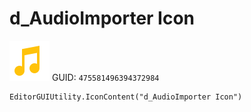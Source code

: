 # d_AudioImporter Icon
![](/img/d_AudioImporter%20Icon.png)
GUID: `475581496394372984`
```
EditorGUIUtility.IconContent("d_AudioImporter Icon")
```
